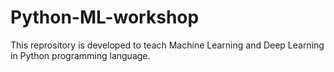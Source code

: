 # Python-ML-workshop
This reprository is developed to teach Machine Learning and Deep Learning in Python programming language.
